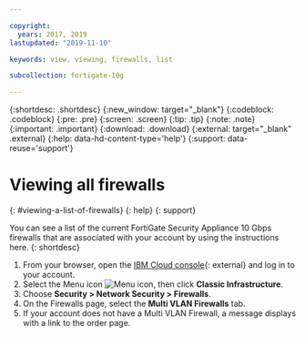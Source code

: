 ```yaml
---

copyright:
  years: 2017, 2019
lastupdated: "2019-11-10"

keywords: view, viewing, firewalls, list

subcollection: fortigate-10g

---
```


{:shortdesc: .shortdesc}
{:new_window: target="_blank"}
{:codeblock: .codeblock}
{:pre: .pre}
{:screen: .screen}
{:tip: .tip}
{:note: .note}
{:important: .important}
{:download: .download}
{:external: target="_blank" .external}
{:help: data-hd-content-type='help'}
{:support: data-reuse='support'}

# Viewing all firewalls
{: #viewing-a-list-of-firewalls}
{: help}
{: support}

You can see a list of the current FortiGate Security Appliance 10 Gbps firewalls that are associated with your account by using the instructions here.
{: shortdesc}

1. From your browser, open the [IBM Cloud console](https://cloud.ibm.com){: external} and log in to your account.
1. Select the Menu icon ![Menu icon](../../icons/icon_hamburger.svg), then click **Classic Infrastructure**.
1. Choose **Security > Network Security > Firewalls**.
1. On the Firewalls page, select the **Multi VLAN Firewalls** tab.
1. If your account does not have a Multi VLAN Firewall, a message displays with a link to the order page.

